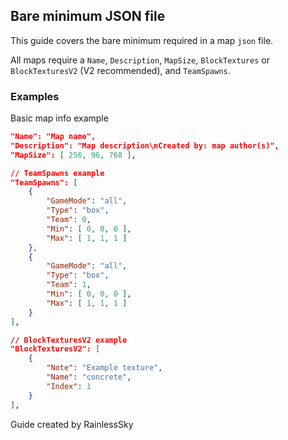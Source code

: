 ## Bare minimum JSON file
This guide covers the bare minimum required in a map `json` file.

All maps require a `Name`, `Description`, `MapSize`, `BlockTextures` or `BlockTexturesV2` (V2 recommended), and `TeamSpawns`.


### Examples
Basic map info example
```json
"Name": "Map name",
"Description": "Map description\nCreated by: map author(s)",
"MapSize": [ 256, 96, 768 ],

// TeamSpawns example
"TeamSpawns": [
	{
		"GameMode": "all",
		"Type": "box",
		"Team": 0,
		"Min": [ 0, 0, 0 ],
		"Max": [ 1, 1, 1 ]
	},
	{
		"GameMode": "all",
		"Type": "box",
		"Team": 1,
		"Min": [ 0, 0, 0 ],
		"Max": [ 1, 1, 1 ]
	} 
],

// BlockTexturesV2 example
"BlockTexturesV2": [
    {
        "Note": "Example texture",
        "Name": "concrete",
		"Index": 1
	}
],
```

Guide created by RainlessSky